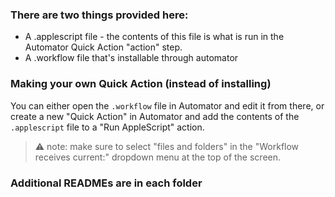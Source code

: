 ### There are two things provided here:
- A .applescript file - the contents of this file is what is run in the Automator Quick Action "action" step.
- A .workflow file that's installable through automator

### Making your own Quick Action (instead of installing)

You can either open the `.workflow` file in Automator and edit it from there, or create a new "Quick Action" in Automator and add the contents of the `.applescript` file to a "Run AppleScript" action. 
> ⚠️ note: make sure to select "files and folders" in the "Workflow receives current:" dropdown menu at the top of the screen.

### Additional READMEs are in each folder